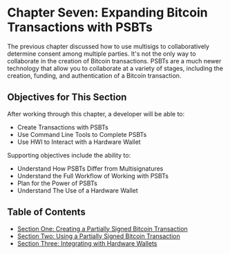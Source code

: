 # Chapter Seven: Expanding Bitcoin Transactions with PSBTs

The previous chapter discussed how to use multisigs to collaboratively determine consent among multiple parties. It's not the only way to collaborate in the creation of Bitcoin transactions. PSBTs are a much newer technology that allow you to collaborate at a variety of stages, including the creation, funding, and authentication of a Bitcoin transaction. 

## Objectives for This Section

After working through this chapter, a developer will be able to:

   * Create Transactions with PSBTs
   * Use Command Line Tools to Complete PSBTs
   * Use HWI to Interact with a Hardware Wallet
   
Supporting objectives include the ability to:

   * Understand How PSBTs Differ from Multisignatures
   * Understand the Full Workflow of Working with PSBTs
   * Plan for the Power of PSBTs
   * Understand The Use of a Hardware Wallet
   
## Table of Contents

   * [Section One: Creating a Partially Signed Bitcoin Transaction](07_1_Creating_a_Partially_Signed_Bitcoin_Transaction.md)
   * [Section Two: Using a Partially Signed Bitcoin Transaction](07_2_Using_a_Partially_Signed_Bitcoin_Transaction.md)
   * [Section Three: Integrating with Hardware Wallets](07_3_Integrating_with_Hardware_Wallets.md)
   
